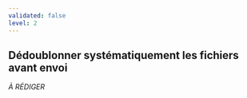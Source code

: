 ```yaml
---
validated: false
level: 2
---
```


## Dédoublonner systématiquement les fichiers avant envoi

*À RÉDIGER*
